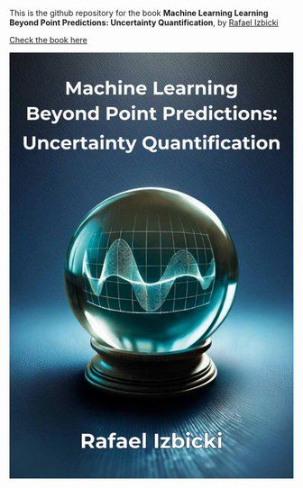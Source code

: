 This is the github repository for the book **Machine Learning Learning Beyond Point Predictions: Uncertainty Quantification**, by [Rafael Izbicki](https://rafaelizbicki.com)  

[Check the book here](https://rafaelizbicki.com/uq4ml)

[![Cover](cover.jpg)](https://rafaelizbicki.com/uq4ml)
